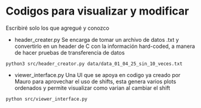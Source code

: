 # Codigos para visualizar y modificar
Escribiré solo los que agregué y conozco

- header_creater.py
    Se encarga de tomar un archivo de datos .txt y convertirlo en un header de C con la información hard-coded, a manera de hacer pruebas de transferencia de datos

```
python3 src/header_creator.py data/data_01_04_25_sin_10_veces.txt 
```

- viewer_interface.py
    Una UI que se apoya en codigo ya creado por Mauro para aprovechar el uso de shifts, esta genera varios plots ordenados y permite visualizar como varian al cambiar el shift

```
python src/viewer_interface.py 
```
